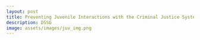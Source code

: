 ```yaml
---
layout: post
title: Preventing Juvenile Interactions with the Criminal Justice System
description: DSSG
image: assets/images/juv_img.png
---
```


